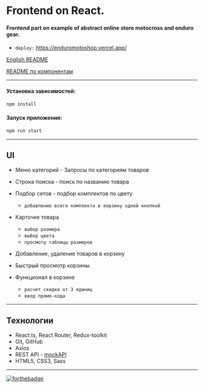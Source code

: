 # Frontend on React.

#### Frontend part on example of abstract online store motocross and enduro gear.
* `deploy:` https://enduromotoshop.vercel.app/

[English README](./README_en.md)

[README по компонентам](./README_components.md)

---

#### Установка зависимостей:
```md
npm install
```

#### Запуск приложения:
```md
npm run start
```

---

## UI 
+ Меню категорий - Запросы по категориям товаров
+ Строка поиска - поиск по названию товара
+ Подбор сетов - подбор комплектов по цвету
  * `добавление всего комплекта в корзину одной кнопкой`

+ Карточке товара
  * `выбор размера`
  * `выбор цвета`
  * `просмотр таблицы размеров`
+ Добавление, удаление товаров в корзину
+ Быстрый просмотр корзины.
+ Функционал в корзине
  * `расчет скидки от 3 единиц`
  * `ввод промо-кода`
  
---

## Технологии
- React.ts, React Router, Redux-toolkit
- Git, GitHub
- Axios
- REST API - [mockAPI](https://mockapi.io/)
- HTML5, CSS3, Sass

---

[![forthebadge](https://forthebadge.com/images/badges/built-with-love.svg)](https://forthebadge.com)
